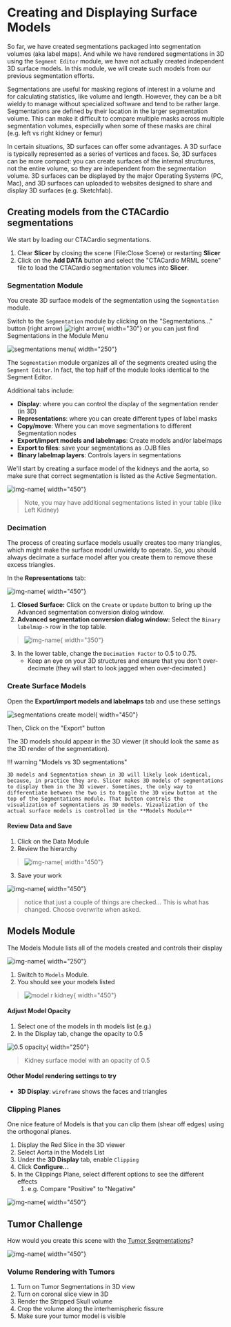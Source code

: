 # Creating and Displaying Surface Models

So far, we have created segmentations packaged into segmentation volumes (aka label maps). And while we have rendered segmentations in 3D using the `Segment Editor` module, we have not actually created  independent 3D surface models. In this module, we will create such models from our previous segmentation efforts.

Segmentations are useful for masking regions of interest in a volume and for calculating statistics, like volume and length. However, they can be a bit wieldy to manage without specialized software and tend to be rather large. Segmentations are defined by their location in the larger segmentation volume. This can make it difficult to compare multiple masks across multiple segmentation volumes, especially when some of these masks are chiral (e.g. left vs right kidney or femur)

In certain situations, 3D surfaces can offer some advantages. A 3D surface is typically represented as a series of vertices and faces. So, 3D surfaces can be more compact: you can create surfaces of the internal structures, not the entire volume, so they are independent from the segmentation volume. 3D surfaces can be displayed by the major Operating Systems (PC, Mac), and 3D surfaces can uploaded to websites designed to share and display 3D surfaces (e.g. Sketchfab).

## Creating models from the CTACardio segmentations

We start by loading our CTACardio segmentations.

1. Clear **Slicer** by closing the scene (File:Close Scene) or restarting **Slicer**
2. Click on the **Add DATA** button and select the "CTACardio MRML scene" file to load the CTACardio segmentation volumes into **Slicer**.

### Segmentation Module

You create 3D surface models of the segmentation using the `Segmentation` module.

Switch to the  `Segmentation` module by clicking on the "Segmentations..." button (right arrow) ![right arrow](images/seg-editor-right-arrow.png){ width="30"} or you can just find Segmentations in the Module Menu

![segmentations menu](images/mod-menu-segmentations.png){ width="250"}

The `Segmentation` module organizes all of the segments created using the `Segment Editor`. In fact, the top half of the module looks identical to the Segment Editor.

Additional tabs include:

- **Display**: where you can control the display of the segmentation render (in 3D)
- **Representations**: where you can create different types of label masks
- **Copy/move**: Where you can move segmentations to different Segmentation nodes
- **Export/import models and labelmaps**: Create models and/or labelmaps
- **Export to files**: save your segmentations as .OJB files
- **Binary labelmap layers**: Controls layers in segmentations

We'll start by creating a surface model of the kidneys and the aorta, so make sure that correct segmentation is listed as the Active Segmentation.

![img-name](images/CTACardio-segmentations-seg-list.png){ width="450"}
>Note, you may have additional segmentations listed in your table (like Left Kidney)

### Decimation

The process of creating surface models usually creates too many triangles, which might make the surface model unwieldy to operate. So, you should always decimate a surface model after you create them to remove these excess triangles.

In the **Representations** tab:

![img-name](images/segmentations-representations-tab-crop.png){ width="450"}

1. **Closed Surface:** Click on the `Create` or `Update` button to bring up the Advanced segmentation conversion dialog window.
2. **Advanced segmentation conversion dialog window:** Select the `Binary labelmap->` row in the top table.
>![img-name](images/segmentations-adv-seg-conversion.png){ width="350"}
3. In the lower table, change the `Decimation Factor` to 0.5 to 0.75.
    - Keep an eye on your 3D structures and ensure that you don't over-decimate (they will start to look jagged when over-decimated.)

### Create Surface Models

Open the **Export/import models and labelmaps** tab and use these settings

![segmentations create model](images/CTACardio-segmentations-Export-Import.png){ width="450"}

Then, Click on the "Export" button

The 3D models should appear in the 3D viewer (it should look the same as the 3D render of the segmentation).

!!! warning "Models vs 3D segmentations"

    3D models and Segmentation shown in 3D will likely look identical, because, in practice they are. Slicer makes 3D models of segmentations to display them in the 3D viewer. Sometimes, the only way to differentiate between the two is to toggle the 3D view button at the top of the Segmentations module. That button controls the visualization of segmentations as 3D models. Vizualization of the actual surface models is controlled in the **Models Module**

#### Review Data and Save

1. Click on the Data Module
2. Review the hierarchy
>![img-name](images/CTACardio-data-r-kidney-model.png){ width="450"}
3. Save your work

![img-name](images/CTACardio-save-r-kidney-model.png){ width="450"}
   >notice that just a couple of things are checked… This is what has changed. Choose overwrite when asked.

## Models Module

The Models Module lists all of the models created and controls their display

![img-name](images/mod-menu-models.png){ width="250"}

1. Switch to `Models` Module.
2. You should see your models listed
>![model r kidney](images/CTACardio-models-list.png){ width="450"}

#### Adjust Model Opacity

1. Select one of the models in th models list (e.g.)
2. In the Display tab, change the opacity to 0.5

![0.5 opacity](images/CTACardio-3D-kidney-0.5-opacity.png){ width="250"}
> Kidney surface model with an opacity of 0.5

#### Other Model rendering settings to try

- **3D Display**: `wireframe` shows the faces and triangles

### Clipping Planes

One nice feature of Models is that you can clip them (shear off edges) using the orthogonal planes. 

1. Display the Red Slice in the 3D viewer
2. Select Aorta in the Models List
3. Under the **3D Display** tab, enable `Clipping`
4. Click **Configure...**
5. In the Clippings Plane, select different options to see the different effects
   1. e.g. Compare "Positive" to "Negative"

![img-name](images/CTACardio-models-clipping.png){ width="450"}

## Tumor Challenge

How would you create this scene with the [Tumor Segmentations](MRTumorSegment.md)?

![img-name](images/MR-tumors-cropped-render-with-segs.png){ width="450"}

### Volume Rendering with Tumors

1. Turn on Tumor Segmentations in 3D view
2. Turn on coronal slice view in 3D
3. Render the Stripped Skull volume
4. Crop the volume along the interhemispheric fissure
5. Make sure your tumor model is visible
